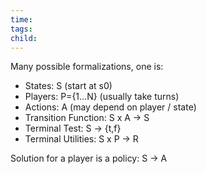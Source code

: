 ```yaml
---
time: 
tags: 
child:
---
```

Many possible formalizations, one is: 
- States: S (start at s0) 
- Players: P={1...N} (usually take turns) 
- Actions: A (may depend on player / state) 
- Transition Function: S x A -> S 
- Terminal Test: S -> {t,f} 
- Terminal Utilities: S x P -> R 

Solution for a player is a policy: S -> A